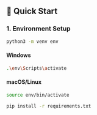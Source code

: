 
## 🚀 Quick Start

### 1. Environment Setup
```bash
python3 -m venv env
```

#### Windows
```bash
.\env\Scripts\activate
```

#### macOS/Linux
```bash
source env/bin/activate
```

```bash
pip install -r requirements.txt
```
